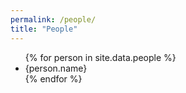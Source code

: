 ```yaml
---
permalink: /people/
title: "People"
---
```


<ul>
{% for person in site.data.people %}
  <li>
    {person.name}
    </a>
  </li>
{% endfor %}
</ul>
